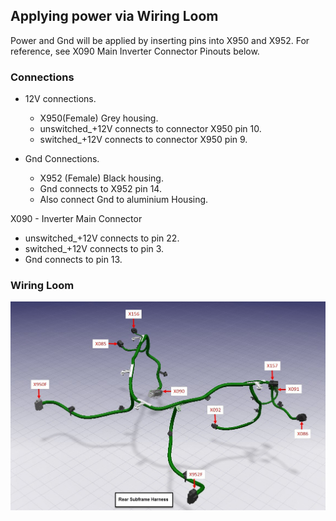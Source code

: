 ## Applying power via Wiring Loom

Power and Gnd will be applied by inserting pins into X950 and X952.
For reference, see X090 Main Inverter Connector Pinouts below.

### Connections

- 12V connections.
  - X950(Female)  Grey housing.
  - unswitched_+12V connects to connector X950 pin 10.
  - switched_+12V connects to connector X950 pin 9.

- Gnd Connections.
  - X952 (Female) Black housing.
  - Gnd connects to X952 pin 14.
  - Also connect Gnd to aluminium Housing.

X090 - Inverter Main Connector
  - unswitched_+12V connects to pin 22.
  - switched_+12V connects to pin 3.
  - Gnd connects to pin 13.
 
###  Wiring Loom

![Wiring Loom](https://github.com/mackelec/tesla_M3_rdu/blob/main/resource/Drive%20untit%20wire%20loom.jpg)
